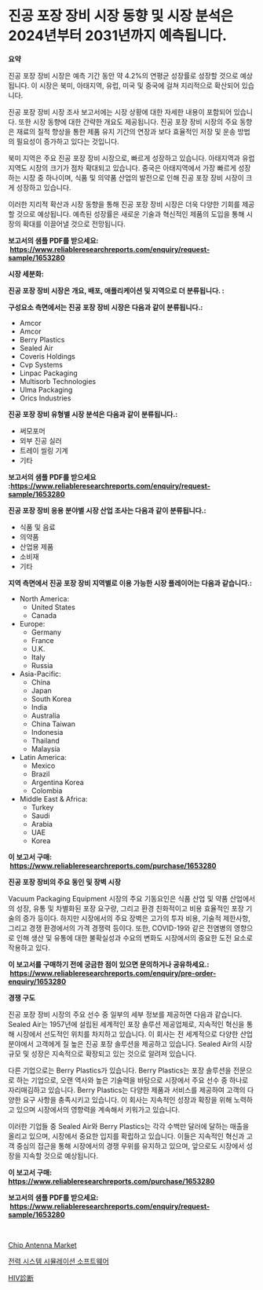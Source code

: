 <p><h1>진공 포장 장비 시장 동향 및 시장 분석은 2024년부터 2031년까지 예측됩니다.</h1></p><p><strong>요약</strong></p>
<p><p>진공 포장 장비 시장은 예측 기간 동안 약 4.2%의 연평균 성장률로 성장할 것으로 예상됩니다. 이 시장은 북미, 아태지역, 유럽, 미국 및 중국에 걸쳐 지리적으로 확산되어 있습니다.</p><p>진공 포장 장비 시장 조사 보고서에는 시장 상황에 대한 자세한 내용이 포함되어 있습니다. 또한 시장 동향에 대한 간략한 개요도 제공됩니다. 진공 포장 장비 시장의 주요 동향은 재료의 질적 향상을 통한 제품 유지 기간의 연장과 보다 효율적인 저장 및 운송 방법의 필요성이 증가하고 있다는 것입니다.</p><p>북미 지역은 주요 진공 포장 장비 시장으로, 빠르게 성장하고 있습니다. 아태지역과 유럽 지역도 시장의 크기가 점차 확대되고 있습니다. 중국은 아태지역에서 가장 빠르게 성장하는 시장 중 하나이며, 식품 및 의약품 산업의 발전으로 인해 진공 포장 장비 시장이 크게 성장하고 있습니다.</p><p>이러한 지리적 확산과 시장 동향을 통해 진공 포장 장비 시장은 더욱 다양한 기회를 제공할 것으로 예상됩니다. 예측된 성장률은 새로운 기술과 혁신적인 제품의 도입을 통해 시장의 확대를 이끌어낼 것으로 전망됩니다.</p></p>
<p><strong>보고서의 샘플 PDF를 받으세요: &nbsp;<a href="https://www.reliableresearchreports.com/enquiry/request-sample/1653280">https://www.reliableresearchreports.com/enquiry/request-sample/1653280</a></strong></p>
<p><strong>시장 세분화:</strong></p>
<p><strong> 진공 포장 장비 시장은 개요, 배포, 애플리케이션 및 지역으로 더 분류됩니다. :</strong></p>
<p><strong>구성요소 측면에서는 진공 포장 장비 시장은 다음과 같이 분류됩니다.:</strong></p>
<p><ul><li>Amcor</li><li>Amcor</li><li>Berry Plastics</li><li>Sealed Air</li><li>Coveris Holdings</li><li>Cvp Systems</li><li>Linpac Packaging</li><li>Multisorb Technologies</li><li>Ulma Packaging</li><li>Orics Industries</li></ul></p>
<p><strong> 진공 포장 장비 유형별 시장 분석은 다음과 같이 분류됩니다.:</strong></p>
<p><ul><li>써모포머</li><li>외부 진공 실러</li><li>트레이 씰링 기계</li><li>기타</li></ul></p>
<p><strong>보고서의 샘플 PDF를 받으세요 :<a href="https://www.reliableresearchreports.com/enquiry/request-sample/1653280">https://www.reliableresearchreports.com/enquiry/request-sample/1653280</a></strong></p>
<p><strong> 진공 포장 장비 응용 분야별 시장 산업 조사는 다음과 같이 분류됩니다.:</strong></p>
<p><ul><li>식품 및 음료</li><li>의약품</li><li>산업용 제품</li><li>소비재</li><li>기타</li></ul></p>
<p><strong>지역 측면에서 진공 포장 장비 지역별로 이용 가능한 시장 플레이어는 다음과 같습니다.:</strong></p>
<p><ul>
    <li>
        North America:
        <ul>
            <li>United States</li>
            <li>Canada</li>
        </ul>
    </li>
    <li>
        Europe:
        <ul>
            <li>Germany</li>
            <li>France</li>
            <li>U.K.</li>
            <li>Italy</li>
            <li>Russia</li>
        </ul>
    </li>
    <li>
        Asia-Pacific:
        <ul>
            <li>China</li>
            <li>Japan</li>
            <li>South Korea</li>
            <li>India</li>
            <li>Australia</li>
            <li>China Taiwan</li>
            <li>Indonesia</li>
            <li>Thailand</li>
            <li>Malaysia</li>
        </ul>
    </li>
    <li>
        Latin America:
        <ul>
            <li>Mexico</li>
            <li>Brazil</li>
            <li>Argentina Korea</li>
            <li>Colombia</li>
        </ul>
    </li>
    <li>
        Middle East & Africa:
        <ul>
            <li>Turkey</li>
            <li>Saudi</li>
            <li>Arabia</li>
            <li>UAE</li>
            <li>Korea</li>
        </ul>
    </li>
    </ul></p>
<p><strong>이 보고서 구매: &nbsp;<a href="https://www.reliableresearchreports.com/purchase/1653280">https://www.reliableresearchreports.com/purchase/1653280</a></strong></p>
<p><strong>진공 포장 장비의 주요 동인 및 장벽 시장</strong></p>
<p><p>Vacuum Packaging Equipment 시장의 주요 기동요인은 식품 산업 및 약품 산업에서의 성장, 유통 및 차별화된 포장 요구량, 그리고 환경 친화적이고 비용 효율적인 포장 기술의 증가 등이다. 하지만 시장에서의 주요 장벽은 고가의 투자 비용, 기술적 제한사항, 그리고 경쟁 환경에서의 가격 경쟁력 등이다. 또한, COVID-19와 같은 전염병의 영향으로 인해 생산 및 유통에 대한 불확실성과 수요의 변화도 시장에서의 중요한 도전 요소로 작용하고 있다.</p></p>
<p><strong>이 보고서를 구매하기 전에 궁금한 점이 있으면 문의하거나 공유하세요.: &nbsp;<a href="https://www.reliableresearchreports.com/enquiry/pre-order-enquiry/1653280">https://www.reliableresearchreports.com/enquiry/pre-order-enquiry/1653280</a></strong></p>
<p><strong>경쟁 구도</strong></p>
<p><p>진공 포장 장비 시장의 주요 선수 중 일부의 세부 정보를 제공하면 다음과 같습니다. Sealed Air는 1957년에 설립된 세계적인 포장 솔루션 제공업체로, 지속적인 혁신을 통해 시장에서 선도적인 위치를 차지하고 있습니다. 이 회사는 전 세계적으로 다양한 산업 분야에서 고객에게 질 높은 진공 포장 솔루션을 제공하고 있습니다. Sealed Air의 시장 규모 및 성장은 지속적으로 확장되고 있는 것으로 알려져 있습니다.</p><p>다른 기업으로는 Berry Plastics가 있습니다. Berry Plastics는 포장 솔루션을 전문으로 하는 기업으로, 오랜 역사와 높은 기술력을 바탕으로 시장에서 주요 선수 중 하나로 자리매김하고 있습니다. Berry Plastics는 다양한 제품과 서비스를 제공하여 고객의 다양한 요구 사항을 충족시키고 있습니다. 이 회사는 지속적인 성장과 확장을 위해 노력하고 있으며 시장에서의 영향력을 계속해서 키워가고 있습니다.</p><p>이러한 기업들 중 Sealed Air와 Berry Plastics는 각각 수백만 달러에 달하는 매출을 올리고 있으며, 시장에서 중요한 입지를 확립하고 있습니다. 이들은 지속적인 혁신과 고객 중심의 접근을 통해 시장에서의 경쟁 우위를 유지하고 있으며, 앞으로도 시장에서 성장을 지속할 것으로 예상됩니다.</p></p>
<p><strong>이 보고서 구매: &nbsp; <a href="https://www.reliableresearchreports.com/purchase/1653280">https://www.reliableresearchreports.com/purchase/1653280</a></strong></p>
<p><strong>보고서의 샘플 PDF를 받으세요: &nbsp;<a href="https://www.reliableresearchreports.com/enquiry/request-sample/1653280">https://www.reliableresearchreports.com/enquiry/request-sample/1653280</a></strong><strong></strong></p>
<p>&nbsp;</p>
<p><p><a href="https://github.com/RickHolmes3/Market-Research-Report-List-4/blob/main/chip-antenna-market.md">Chip Antenna Market</a></p><p><a href="https://medium.com/@midge5687567/%EC%A0%84%EC%9B%90-%EC%8B%9C%EC%8A%A4%ED%85%9C-%EC%8B%9C%EB%AE%AC%EB%A0%88%EC%9D%B4%EC%85%98-%EC%86%8C%ED%94%84%ED%8A%B8%EC%9B%A8%EC%96%B4-%EC%8B%9C%EC%9E%A5-%EC%84%B1%EA%B3%B5%EC%A0%81%EC%9D%B8-%EB%B9%84%EC%A6%88%EB%8B%88%EC%8A%A4-%EC%A0%84%EB%9E%B5%EC%9D%98-%EC%97%B4%EC%87%A0-2031%EB%85%84%EA%B9%8C%EC%A7%80-%EC%98%88%EC%B8%A1-c0b241f1ce81">전력 시스템 시뮬레이션 소프트웨어</a></p><p><a href="https://github.com/zekaoe592392/Market-Research-Report-List-1/blob/main/239927011630.md">HIV診断</a></p></p>